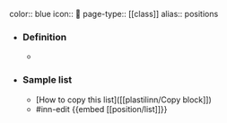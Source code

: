 color:: blue
icon:: 🪪
page-type:: [[class]]
alias:: positions

- ### Definition 
  - 
- ### Sample list
  - [How to copy this list]([[plastilinn/Copy block]])
  - #inn-edit {{embed [[position/list]]}}


